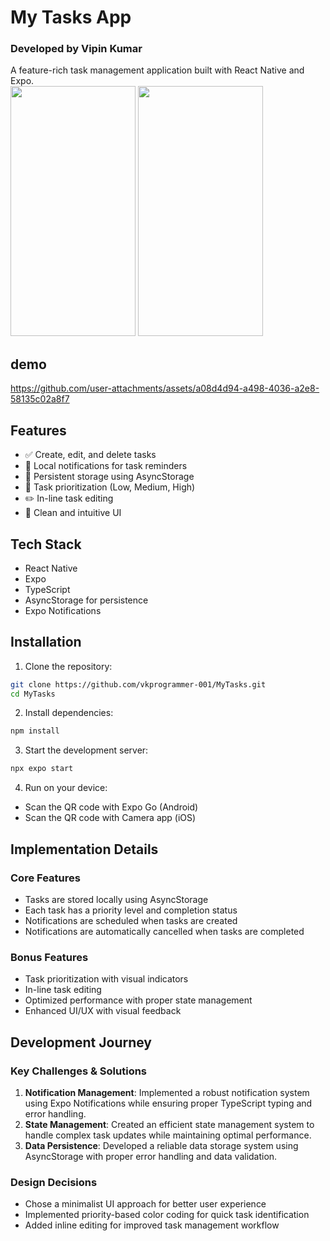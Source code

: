 # My Tasks App
### Developed by Vipin Kumar

A feature-rich task management application built with React Native and Expo.
<br>
<img src="https://github.com/user-attachments/assets/1c586211-6f6e-4c03-9b44-5aacae4d32d7" height="400px" width="200px">
<img src="https://github.com/user-attachments/assets/a02239d3-9835-4245-8ad8-3db06c26a712" height="400px" width="200px">



## demo

https://github.com/user-attachments/assets/a08d4d94-a498-4036-a2e8-58135c02a8f7

## Features

- ✅ Create, edit, and delete tasks
- 🔔 Local notifications for task reminders
- 💾 Persistent storage using AsyncStorage
- 🎯 Task prioritization (Low, Medium, High)
- ✏️ In-line task editing
- 🎨 Clean and intuitive UI

## Tech Stack

- React Native
- Expo
- TypeScript
- AsyncStorage for persistence
- Expo Notifications

## Installation

1. Clone the repository:
```bash
git clone https://github.com/vkprogrammer-001/MyTasks.git
cd MyTasks
```

2. Install dependencies:
```bash
npm install
```

3. Start the development server:
```bash
npx expo start
```

4. Run on your device:
- Scan the QR code with Expo Go (Android)
- Scan the QR code with Camera app (iOS)

## Implementation Details

### Core Features
- Tasks are stored locally using AsyncStorage
- Each task has a priority level and completion status
- Notifications are scheduled when tasks are created
- Notifications are automatically cancelled when tasks are completed

### Bonus Features
- Task prioritization with visual indicators
- In-line task editing
- Optimized performance with proper state management
- Enhanced UI/UX with visual feedback

## Development Journey

### Key Challenges & Solutions
1. **Notification Management**: Implemented a robust notification system using Expo Notifications while ensuring proper TypeScript typing and error handling.
2. **State Management**: Created an efficient state management system to handle complex task updates while maintaining optimal performance.
3. **Data Persistence**: Developed a reliable data storage system using AsyncStorage with proper error handling and data validation.

### Design Decisions
- Chose a minimalist UI approach for better user experience
- Implemented priority-based color coding for quick task identification
- Added inline editing for improved task management workflow
